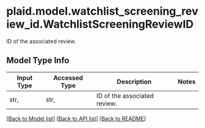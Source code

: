 # plaid.model.watchlist_screening_review_id.WatchlistScreeningReviewID

ID of the associated review.

## Model Type Info
Input Type | Accessed Type | Description | Notes
------------ | ------------- | ------------- | -------------
str,  | str,  | ID of the associated review. | 

[[Back to Model list]](../../README.md#documentation-for-models) [[Back to API list]](../../README.md#documentation-for-api-endpoints) [[Back to README]](../../README.md)

